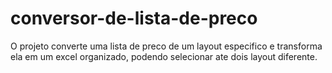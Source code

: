 # conversor-de-lista-de-preco
O projeto converte uma lista de preco de um layout especifico e transforma ela em um excel organizado, podendo selecionar ate dois layout diferente. 
